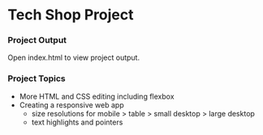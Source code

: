 # Tech Shop Project

### Project Output
Open index.html to view project output.

### Project Topics
* More HTML and CSS editing including flexbox
* Creating a responsive web app
  * size resolutions for mobile > table > small desktop > large desktop
  * text highlights and pointers
